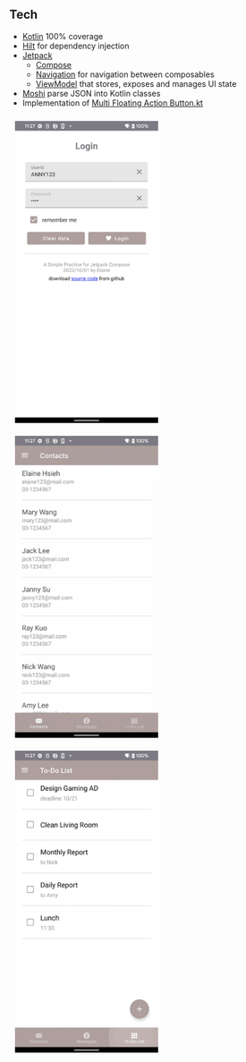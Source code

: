 ## Tech

* [Kotlin](https://kotlinlang.org/) 100% coverage
* [Hilt](https://developer.android.com/training/dependency-injection/hilt-jetpack) for dependency injection
* [Jetpack](https://developer.android.com/jetpack)
    * [Compose](https://developer.android.com/jetpack/compose) 
    * [Navigation](https://developer.android.com/topic/libraries/architecture/navigation/) for navigation between composables
    * [ViewModel](https://developer.android.com/topic/libraries/architecture/viewmodel) that stores, exposes and manages UI state
* [Moshi](https://github.com/square/moshi) parse JSON into Kotlin classes
* Implementation of [Multi Floating Action Button.kt](https://github.com/winniecake/example-mvvm-compose/blob/master/app/src/main/java/com/capital/composesample/ui/view/MultiFloatingActionButton.kt)

<img src="readme/demo_side_menu.gif" width="256" height="540" hspace="10" vspace="10">  <img src="readme/demo_contacts_messages_list.gif" width="256" height="540" hspace="10" vspace="10">  <img src="readme/demo_todo_list.gif" width="256" height="540" hspace="10" vspace="10">
